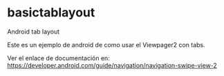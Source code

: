 # basictablayout
Android tab layout

Este es un ejemplo de android de como usar el Viewpager2 con tabs.

Ver el enlace de documentación en:  https://developer.android.com/guide/navigation/navigation-swipe-view-2
